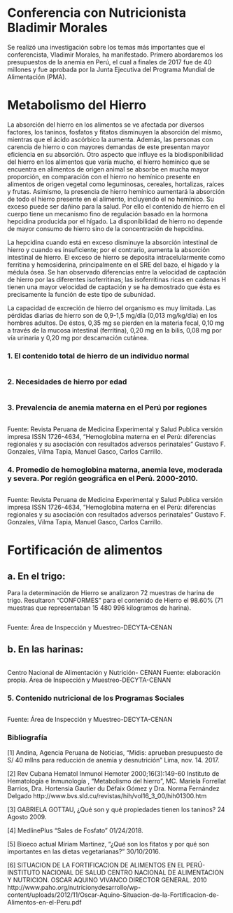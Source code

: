 # Conferencia con Nutricionista Bladimir Morales
<p>Se realizó una investigación sobre los temas más importantes que el conferencista, Vladimir Morales,  ha manifestado. Primero abordaremos los presupuestos de la anemia en Perú, el cual a finales de 2017 fue de 40 millones y fue  aprobada por la Junta Ejecutiva del Programa Mundial de Alimentación (PMA).</p>

<h1> Metabolismo del Hierro </h1>
<p>La absorción del hierro en los alimentos se ve afectada por diversos factores, los taninos, fosfatos y fitatos disminuyen la absorción del mismo, mientras que el ácido ascórbico la aumenta. Además, las personas con carencia de hierro o con mayores demandas de este presentan mayor eficiencia en su absorción. Otro aspecto que influye es la biodisponibilidad del hierro en los alimentos que varía mucho, el hierro hemínico que se encuentra en alimentos de origen animal se absorbe en mucha mayor proporción, en comparación con el hierro no hemínico presente en alimentos de origen vegetal como leguminosas, cereales, hortalizas, raíces y frutas. Asimismo, la presencia de hierro hemínico aumentará la absorción de todo el hierro presente en el alimento, incluyendo el no hemínico. Su exceso puede ser dañino para la salud. Por ello el contenido de hierro en el cuerpo tiene un mecanismo fino de regulación basado en la hormona hepcidina producida por el hígado. La disponibilidad de hierro no depende de mayor consumo de hierro sino de la concentración de hepcidina.</p>
<p>La hepcidina cuando está en exceso disminuye la absorción intestinal de hierro y cuando es insuficiente; por el contrario, aumenta la absorción intestinal de hierro. El exceso de hierro se deposita intracelularmente como ferritina y hemosiderina, principalmente en el SRE del bazo, el hígado y la médula ósea. Se han observado diferencias entre la velocidad de captación de hierro por las diferentes isoferritinas; las isoferritinas ricas en cadenas H tienen una mayor velocidad de captación y se ha demostrado que ésta es precisamente la función de este tipo de subunidad.</p>
<p>La capacidad de excreción de hierro del organismo es muy limitada. Las pérdidas diarias de hierro son de 0,9-1,5 mg/día (0,013 mg/kg/día) en los hombres adultos. De éstos, 0,35 mg se pierden en la materia fecal, 0,10 mg a través de la mucosa intestinal (ferritina), 0,20 mg en la bilis, 0,08 mg por vía urinaria y 0,20 mg por descamación cutánea. </p>
<h3>1.	El contenido total de hierro de un individuo normal</h3>
<img src="images/1.jpg" alt="" class="img-fluid img-rounded">
<h3>2.	Necesidades de hierro por edad</h3>
<img src="images/2.jpg" alt="" class="img-fluid img-rounded">
<h3>3.	Prevalencia de anemia materna en el Perú por regiones</h3>
<img src="images/3.jpg" alt="" class="img-fluid img-rounded">
<p>Fuente: Revista Peruana de Medicina Experimental y Salud Publica versión impresa ISSN 1726-4634, “Hemoglobina materna en el Perú: diferencias regionales y su asociación con resultados adversos perinatales” Gustavo F. Gonzales, Vilma Tapia, Manuel Gasco, Carlos Carrillo.</p>
<h3>4.	Promedio de hemoglobina materna, anemia leve, moderada y severa. Por región geográfica en el Perú. 2000-2010.</h3>
<img src="images/4.jpg" alt="" class="img-fluid img-rounded">
<p>Fuente: Revista Peruana de Medicina Experimental y Salud Publica versión impresa ISSN 1726-4634, “Hemoglobina materna en el Perú: diferencias regionales y su asociación con resultados adversos perinatales” Gustavo F. Gonzales, Vilma Tapia, Manuel Gasco, Carlos Carrillo.</p>
<h1>Fortificación de alimentos</h1> 
<h2>a. En el trigo:</h2> 
<p>Para la determinación de Hierro se analizaron 72 muestras de harina de trigo. Resultaron “CONFORMES” para el contenido de Hierro el 98.60% (71 muestras que representaban 15 480 996 kilogramos de harina).</p>
<img src="images/5.jpg" alt="" class="img-fluid img-rounded">
<p>Fuente: Área de Inspección y Muestreo-DECYTA-CENAN </p>
<h2>b. En las harinas:</h2> 
<img src="images/6.jpg" alt="" class="img-fluid img-rounded">
<p>Centro Nacional de Alimentación y Nutrición- CENAN Fuente: elaboración propia. Área de Inspección y Muestreo-DECYTA-CENAN</p>
<h3>5. Contenido nutricional de los Programas Sociales</h3>
<img src="images/7.jpg" alt="" class="img-fluid img-rounded">
<p>Fuente: Área de Inspección y Muestreo-DECYTA-CENAN </p>

<h3> Bibliografía </h3>
<p>[1] Andina, Agencia Peruana de Noticias, “Midis: aprueban presupuesto de S/ 40 mllns para reducción de anemia y desnutrición” Lima, nov. 14. 2017.</p>
<p>[2] Rev Cubana Hematol Inmunol Hemoter 2000;16(3):149-60 Instituto de Hematología e Inmunología , “Metabolismo del hierro”, MC. Mariela Forrellat Barrios, Dra. Hortensia Gautier du Défaix Gómez y Dra. Norma Fernández Delgado http://www.bvs.sld.cu/revistas/hih/vol16_3_00/hih01300.htm </p>
<p>[3] GABRIELA GOTTAU, ¿Qué son y qué propiedades tienen los taninos? 24 Agosto 2009.</p>
<p>[4] MedlinePlus “Sales de Fosfato” 01/24/2018.</p>
<p>[5] Bioeco actual Miriam Martinez, “¿Qué son los fitatos y por qué son importantes en las dietas vegetarianas?” 30/10/2016.</p>
<p>[6] SITUACION DE LA FORTIFICACION DE ALIMENTOS EN EL PERÚ- INSTITUTO NACIONAL DE SALUD CENTRO NACIONAL DE ALIMENTACION Y NUTRICION. OSCAR AQUINO VIVANCO DIRECTOR GENERAL. 2010 http://www.paho.org/nutricionydesarrollo/wp-content/uploads/2012/11/Oscar-Aquino-Situacion-de-la-Fortificacion-de-Alimentos-en-el-Peru.pdf </p>



